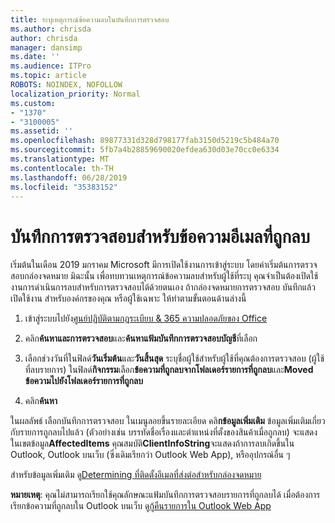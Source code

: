 ```yaml
---
title: ระบุเหตุการณ์ข้อความลบในบันทึกการตรวจสอบ
ms.author: chrisda
author: chrisda
manager: dansimp
ms.date: ''
ms.audience: ITPro
ms.topic: article
ROBOTS: NOINDEX, NOFOLLOW
localization_priority: Normal
ms.custom:
- "1370"
- "3100005"
ms.assetid: ''
ms.openlocfilehash: 89877331d328d798177fab3150d5219c5b484a70
ms.sourcegitcommit: 5fb7a4b28859690020efdea630d03e70cc0e6334
ms.translationtype: MT
ms.contentlocale: th-TH
ms.lasthandoff: 06/28/2019
ms.locfileid: "35383152"
---
```

# <a name="audit-logs-for-deleted-email-messages"></a>บันทึกการตรวจสอบสำหรับข้อความอีเมลที่ถูกลบ

เริ่มต้นในเดือน 2019 มกราคม Microsoft มีการเปิดใช้งานการเข้าสู่ระบบ โดยค่าเริ่มต้นการตรวจสอบกล่องจดหมาย มิฉะนั้น เพื่อทบทวนเหตุการณ์ข้อความลบสำหรับผู้ใช้ที่ระบุ คุณจำเป็นต้องเปิดใช้งานการดำเนินการลบสำหรับการตรวจสอบได้ด้วยตนเอง ถ้ากล่องจดหมายการตรวจสอบ บันทึกแล้วเปิดใช้งาน สำหรับองค์กรของคุณ หรือผู้ใช้เฉพาะ ให้ทำตามขั้นตอนด้านล่างนี้

1. เข้าสู่ระบบไปยัง[ศูนย์ปฏิบัติตามกฎระเบียบ & 365 ความปลอดภัยของ Office](https://protection.office.com/)

2. คลิก**ค้นหาและการตรวจสอบ**และ**ค้นหาแฟ้มบันทึกการตรวจสอบบัญชี**ที่เลือก

3. เลือกช่วงวันที่ในฟิลด์**วันเริ่มต้น**และ**วันสิ้นสุด** ระบุชื่อผู้ใช้สำหรับผู้ใช้ที่คุณต้องการตรวจสอบ (ผู้ใช้ที่ลบรายการ) ในฟิลด์**กิจกรรม**เลือก**ข้อความที่ถูกลบจากโฟลเดอร์รายการที่ถูกลบ**และ**Moved ข้อความไปยังโฟลเดอร์รายการที่ถูกลบ**

4. คลิก**ค้นหา**

ในผลลัพธ์ เลือกบันทึกการตรวจสอบ ในเมนูลอยขึ้นรายละเอียด คลิ**กข้อมูลเพิ่มเติม** ข้อมูลเพิ่มเติมเกี่ยวกับรายการถูกลบไปแล้ว (ตัวอย่างเช่น บรรทัดชื่อเรื่องและตำแหน่งที่ตั้งของสินค้าเมื่อถูกลบ) จะแสดงในเขตข้อมูล**AffectedItems** คุณสมบัติ**ClientInfoString**จะแสดงถ้าการลบเกิดขึ้นใน Outlook, Outlook บนเว็บ (ซึ่งเดิมเรียกว่า Outlook Web App), หรืออุปกรณ์อื่น ๆ

สำหรับข้อมูลเพิ่มเติม ดู[Determining ที่ติดตั้งอีเมลที่ส่งต่อสำหรับกล่องจดหมาย](https://docs.microsoft.com/office365/securitycompliance/auditing-troubleshooting-scenarios#determining-if-a-user-deleted-email-items)

**หมายเหตุ**: คุณไม่สามารถเรียกใช้คุณลักษณะแฟ้มบันทึกการตรวจสอบรายการที่ถูกลบได้ เมื่อต้องการเรียกข้อความที่ถูกลบใน Outlook บนเว็บ ดู[กู้คืนรายการใน Outlook Web App](https://support.office.com/article/C3D8FC15-EEEF-4F1C-81DF-E27964B7EDD4)

